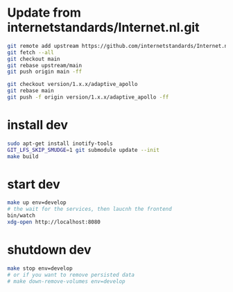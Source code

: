# Update from internetstandards/Internet.nl.git  


```sh
git remote add upstream https://github.com/internetstandards/Internet.nl.git
git fetch --all
git checkout main
git rebase upstream/main
git push origin main -ff

git checkout version/1.x.x/adaptive_apollo
git rebase main
git push -f origin version/1.x.x/adaptive_apollo -ff
```

# install dev

```sh
sudo apt-get install inotify-tools
GIT_LFS_SKIP_SMUDGE=1 git submodule update --init
make build
```

# start dev

```sh
make up env=develop
# the wait for the services, then laucnh the frontend
bin/watch
xdg-open http://localhost:8080
```

# shutdown dev

```sh
make stop env=develop
# or if you want to remove persisted data
# make down-remove-volumes env=develop
```
